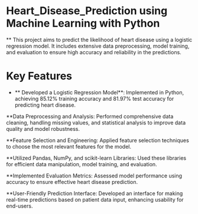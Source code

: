 # Heart_Disease_Prediction using Machine Learning with Python
** This project aims to predict the likelihood of heart disease using a logistic regression model. It includes extensive data preprocessing, model training, and evaluation to ensure high accuracy and reliability in the predictions.

# Key Features
- ** Developed a Logistic Regression Model**: Implemented in Python, achieving 85.12% training accuracy and 81.97% test accuracy for predicting heart disease.

**Data Preprocessing and Analysis: Performed comprehensive data cleaning, handling missing values, and statistical analysis to improve data quality and model robustness.

**Feature Selection and Engineering: Applied feature selection techniques to choose the most relevant features for the model.

**Utilized Pandas, NumPy, and scikit-learn Libraries: Used these libraries for efficient data manipulation, model training, and evaluation.

**Implemented Evaluation Metrics: Assessed model performance using accuracy to ensure effective heart disease prediction.

**User-Friendly Prediction Interface: Developed an interface for making real-time predictions based on patient data input, enhancing usability for end-users.

